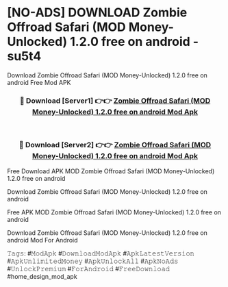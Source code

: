 # [NO-ADS] DOWNLOAD Zombie Offroad Safari (MOD Money-Unlocked) 1.2.0 free on android - su5t4
Download Zombie Offroad Safari (MOD Money-Unlocked) 1.2.0 free on android Free Mod APK

<div align="center">
<h3>🔴 Download [Server1] 👉👉 <a href="https://apk-comot.site?title=Zombie_Offroad_Safari_(MOD_Money-Unlocked)_1.2.0_free_on_android">Zombie Offroad Safari (MOD Money-Unlocked) 1.2.0 free on android Mod Apk</a></h3><br>

<h3>🔴 Download [Server2] 👉👉 <a href="https://apk-comot.site?title=Zombie_Offroad_Safari_(MOD_Money-Unlocked)_1.2.0_free_on_android">Zombie Offroad Safari (MOD Money-Unlocked) 1.2.0 free on android Mod Apk</a></h3>
</div>


Free Download APK MOD Zombie Offroad Safari (MOD Money-Unlocked) 1.2.0 free on android

Download Zombie Offroad Safari (MOD Money-Unlocked) 1.2.0 free on android 

Free APK MOD Zombie Offroad Safari (MOD Money-Unlocked) 1.2.0 free on android 

Download Zombie Offroad Safari (MOD Money-Unlocked) 1.2.0 free on android Mod For Android

𝚃𝚊𝚐𝚜: #𝙼𝚘𝚍𝙰𝚙𝚔 #𝙳𝚘𝚠𝚗𝚕𝚘𝚊𝚍𝙼𝚘𝚍𝙰𝚙𝚔 #𝙰𝚙𝚔𝙻𝚊𝚝𝚎𝚜𝚝𝚅𝚎𝚛𝚜𝚒𝚘𝚗 #𝙰𝚙𝚔𝚄𝚗𝚕𝚒𝚖𝚒𝚝𝚎𝚍𝙼𝚘𝚗𝚎𝚢 #𝙰𝚙𝚔𝚄𝚗𝚕𝚘𝚌𝚔𝙰𝚕𝚕 #𝙰𝚙𝚔𝙽𝚘𝙰𝚍𝚜 #𝚄𝚗𝚕𝚘𝚌𝚔𝙿𝚛𝚎𝚖𝚒𝚞𝚖 #𝙵𝚘𝚛𝙰𝚗𝚍𝚛𝚘𝚒𝚍 #𝙵𝚛𝚎𝚎𝙳𝚘𝚠𝚗𝚕𝚘𝚊𝚍 #home_design_mod_apk